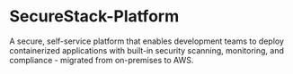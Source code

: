 # SecureStack-Platform
 A secure, self-service platform that enables development teams to deploy containerized applications with built-in security scanning, monitoring, and compliance - migrated from on-premises to AWS.
